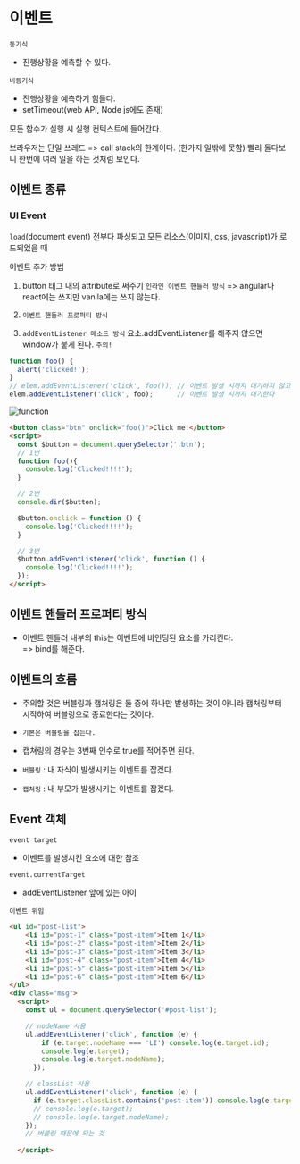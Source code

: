 # 이벤트
`동기식`
- 진행상황을 예측할 수 있다.

`비동기식`
- 진행상황을 예측하기 힘들다.
- setTimeout(web API, Node js에도 존재)

모든 함수가 실행 시 실행 컨텍스트에 들어간다.

브라우저는 단일 쓰레드 => call stack의 한계이다. (한가지 일밖에 못함)
빨리 돌다보니 한번에 여러 일을 하는 것처럼 보인다.

## 이벤트 종류
### UI Event
`load`(document event)
전부다 파싱되고 모든 리소스(이미지, css, javascript)가 로드되었을 때

이벤트 추가 방법
1. button 태그 내의 attribute로 써주기  `인라인 이벤트 핸들러 방식`
=> angular나 react에는 쓰지만 vanila에는 쓰지 않는다.

2. `이벤트 핸들러 프로퍼티 방식`

3. `addEventListener 메소드 방식`
요소.addEventListener를 해주지 않으면 window가 붙게 된다.
`주의!`
```javascript
function foo() {
  alert('clicked!');
}
// elem.addEventListener('click', foo()); // 이벤트 발생 시까지 대기하지 않고 바로 실행된다
elem.addEventListener('click', foo);      // 이벤트 발생 시까지 대기한다
```

![function](https://user-images.githubusercontent.com/37561451/58250899-5cb1bb80-7d9d-11e9-82b0-0a6f0013025e.PNG)

```html
<button class="btn" onclick="foo()">Click me!</button>
<script>
  const $button = document.querySelector('.btn');
  // 1번
  function foo(){
    console.log('Clicked!!!!');
  }

  // 2번
  console.dir($button);

  $button.onclick = function () {
    console.log('Clicked!!!!');
  }

  // 3번
  $button.addEventListener('click', function () {
    console.log('Clicked!!!!');
  });
</script>
```
## 이벤트 핸들러 프로퍼티 방식
- 이벤트 핸들러 내부의 this는 이벤트에 바인딩된 요소를 가리킨다.  
=> bind를 해준다.

## 이벤트의 흐름
- 주의할 것은 버블링과 캡처링은 둘 중에 하나만 발생하는 것이 아니라 캡처링부터 시작하여 버블링으로 종료한다는 것이다.
- `기본은 버블링을 잡는다.`

- 캡쳐링의 경우는 3번째 인수로 true를 적어주면 된다.
- `버블링` : 내 자식이 발생시키는 이벤트를 잡겠다.
- `캡쳐링` : 내 부모가 발생시키는 이벤트를 잡겠다.

## Event 객체
`event target`
- 이벤트를 발생시킨 요소에 대한 참조

`event.currentTarget`
- addEventListener 앞에 있는 아이

`이벤트 위임`
```html
<ul id="post-list">
    <li id="post-1" class="post-item">Item 1</li>
    <li id="post-2" class="post-item">Item 2</li>
    <li id="post-3" class="post-item">Item 3</li>
    <li id="post-4" class="post-item">Item 4</li>
    <li id="post-5" class="post-item">Item 5</li>
    <li id="post-6" class="post-item">Item 6</li>
</ul>
<div class="msg">
  <script>
    const ul = document.querySelector('#post-list');

    // nodeName 사용
    ul.addEventListener('click', function (e) {
        if (e.target.nodeName === 'LI') console.log(e.target.id);
        console.log(e.target);
        console.log(e.target.nodeName);
      });

    // classList 사용
    ul.addEventListener('click', function (e) {
      if (e.target.classList.contains('post-item')) console.log(e.target.id);
      // console.log(e.target);
      // console.log(e.target.nodeName);
    });
    // 버블링 때문에 되는 것
    
  </script>
```